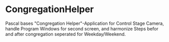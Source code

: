 # CongregationHelper
 
Pascal bases "Congregation Helper"-Application for Control Stage Camera, handle Program Windows for second screen, and harmonize Steps befor and after congregation seperated for Weekday/Weekend.